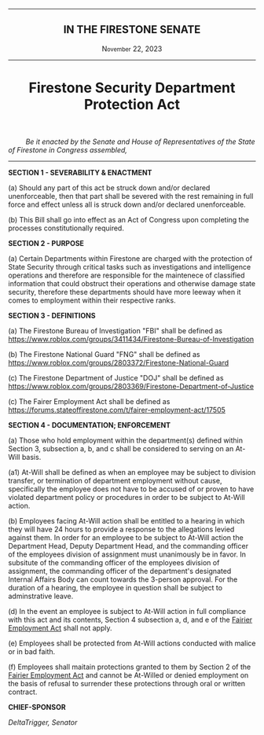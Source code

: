 <div align="center">
 
---
 
<h2>IN THE FIRESTONE SENATE</h2>

<p>N<small>ovember</small> 22, 2023</p>

 
---
 
<h1><b>Firestone Security Department Protection Act</b></h1>

 
</div>

<br/>
 
&nbsp;&nbsp;&nbsp;&nbsp;&nbsp;&nbsp;&nbsp;&nbsp; *Be it enacted by the Senate and House of Representatives of the State of Firestone in Congress assembled,*

---

**SECTION 1 - SEVERABILITY & ENACTMENT**

(a) Should any part of this act be struck down and/or declared unenforceable, then that part shall be severed with the rest remaining in full force and effect unless all is struck down and/or declared unenforceable.

(b) This Bill shall go into effect as an Act of Congress upon completing the processes constitutionally required. 

**SECTION 2 - PURPOSE**

(a) Certain Departments within Firestone are charged with the protection of State Security through critical tasks such as investigations and intelligence operations and therefore are responsible for the maintenece of classified information that could obstruct their operations and otherwise damage state security, therefore these departments should have more leeway when it comes to employment within their respective ranks.


**SECTION 3 - DEFINITIONS**

(a) The Firestone Bureau of Investigation "FBI" shall be defined as https://www.roblox.com/groups/3411434/Firestone-Bureau-of-Investigation

(b) The Firestone National Guard "FNG" shall be defined as https://www.roblox.com/groups/2803372/Firestone-National-Guard

(c) The Firestone Department of Justice "DOJ" shall be defined as https://www.roblox.com/groups/2803369/Firestone-Department-of-Justice

(c) The Fairer Employment Act shall be defined as https://forums.stateoffirestone.com/t/fairer-employment-act/17505

**SECTION 4 - DOCUMENTATION; ENFORCEMENT**

(a) Those who hold employment within the department(s) defined within Section 3, subsection a, b, and c shall be considered to serving on an At-Will basis.

(a1) At-Will shall be defined as when an employee may be subject to division transfer, or termination of department employment without cause, specifically the employee does not have to be accused of or proven to have violated department policy or procedures in order to be subject to At-Will action.

(b) Employees facing At-Will action shall be entitled to a hearing in which they will have 24 hours to provide a response to the allegations levied against them. In order for an employee to be subject to At-Will action the Department Head, Deputy Department Head, and the commanding officer of the employees division of assignment must unanimously be in favor. In subsitute of the commanding officer of the employees division of assignment, the commanding officer of the department's designated Internal Affairs Body can count towards the 3-person approval. For the duration of a hearing, the employee in question shall be subject to adminstrative leave.

(d) In the event an employee is subject to At-Will action in full compliance with this act and its contents, Section 4 subsection a, d, and e of the [Fairier Employment Act](https://forums.stateoffirestone.com/t/fairer-employment-act/17505) shall not apply.

(e) Employees shall be protected from At-Will actions conducted with malice or in bad faith.

(f) Employees shall maitain protections granted to them by Section 2 of the [Fairier Employment Act](https://forums.stateoffirestone.com/t/fairer-employment-act/17505) and cannot be At-Willed or denied employment on the basis of refusal to surrender these protections through oral or written contract.

**CHIEF-SPONSOR**

*DeltaTrigger, Senator*

